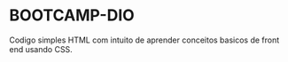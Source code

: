 # BOOTCAMP-DIO

Codigo simples HTML com intuito de aprender conceitos basicos de front end usando CSS.

